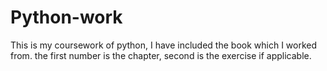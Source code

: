 # Python-work
This is my coursework of python, I have included the book which I worked from. the first number is the chapter, second is the exercise if applicable. 
